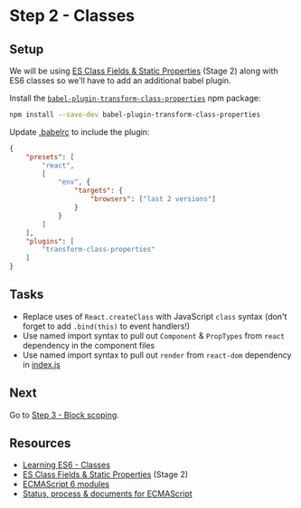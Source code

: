 # Step 2 - Classes

## Setup

We will be using [ES Class Fields & Static Properties](https://github.com/tc39/proposal-class-public-fields) (Stage 2) along with ES6 classes so we'll have to add an additional babel plugin.

Install the [`babel-plugin-transform-class-properties`](https://babeljs.io/docs/plugins/transform-class-properties/) npm package:

```sh
npm install --save-dev babel-plugin-transform-class-properties
```

Update [.babelrc](.babelrc) to include the plugin:

```json
{
    "presets": [
        "react",
        [
            "env", {
                "targets": {
                    "browsers": ["last 2 versions"]
                }
            }
        ]
    ],
    "plugins": [
        "transform-class-properties"
    ]
}
```

## Tasks

- Replace uses of `React.createClass` with JavaScript `class` syntax (don't forget to add `.bind(this)` to event handlers!)
- Use named import syntax to pull out `Component` & `PropTypes` from `react` dependency in the component files
- Use named import syntax to pull out `render` from `react-dom` dependency in [index.js](src/index.js)

## Next

Go to [Step 3 - Block scoping](../03-block-scoping/).

## Resources

- [Learning ES6 - Classes](http://www.benmvp.com/learning-es6-classes)
- [ES Class Fields & Static Properties](https://github.com/tc39/proposal-class-public-fields) (Stage 2)
- [ECMAScript 6 modules](http://www.2ality.com/2014/09/es6-modules-final.html)
- [Status, process & documents for ECMAScript](https://github.com/tc39/ecma262)
